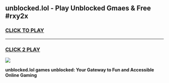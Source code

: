 
## unblocked.lol - Play Unblocked Gmaes & Free #rxy2x
<h3>
<a href="https://news.freeplayer.one?title=unblocked.lol&ref=03M">CLICK TO PLAY</a></h3>
<hr>

<h3>
<a href="https://news.freeplayer.one?title=unblocked.lol&ref=03M">CLICK 2 PLAY</a>
  
</h3>

<a href="https://news.freeplayer.one?title=unblocked.lol&ref=03M"><img src="https://clearcache.store/games.png"></a>


**unblocked.lol games unblocked: Your Gateway to Fun and Accessible Online Gaming**
